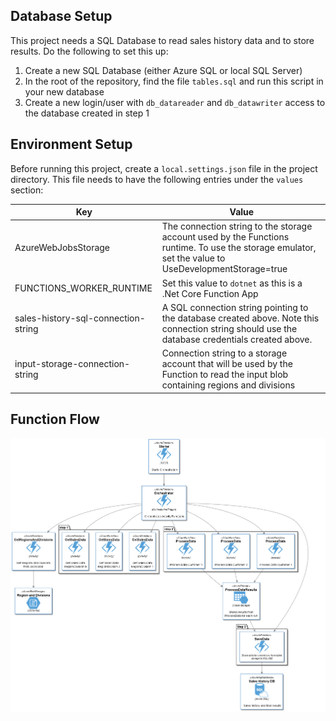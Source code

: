 ## Database Setup
This project needs a SQL Database to read sales history data and to store results.  Do the following to set this up:
1. Create a new SQL Database (either Azure SQL or local SQL Server)
2. In the root of the repository, find the file `tables.sql` and run this script in your new database
3. Create a new login/user with `db_datareader` and `db_datawriter` access to the database created in step 1

## Environment Setup
Before running this project, create a `local.settings.json` file in the project directory.  This file needs to have the following entries under the `values` section:
  
| Key                                 | Value                                    |
|-------------------------------------|------------------------------------------|
| AzureWebJobsStorage                 | The connection string to the storage account used by the Functions runtime.  To use the storage emulator, set the value to UseDevelopmentStorage=true |
| FUNCTIONS_WORKER_RUNTIME            | Set this value to `dotnet` as this is a .Net Core Function App |
| sales-history-sql-connection-string | A SQL connection string pointing to the database created above.  Note this connection string should use the database credentials created above. |
| input-storage-connection-string     | Connection string to a storage account that will be used by the Function to read the input blob containing regions and divisions |

## Function Flow
![Function Flow](out/function-flow/Function%20Flow.png)